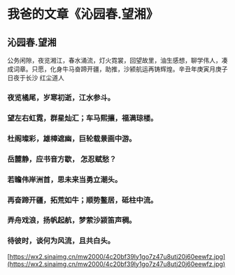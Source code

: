 # 我爸的文章《沁园春.望湘》

## 沁园春.望湘

<p>公务闲隙，夜览湘江，春水涌流，灯火霓裳，回望故里，油生感想，聊学伟人，凑成词章。只愿，化身牛马奋蹄开疆，助推，沙颍航运再铸辉煌。辛丑年庚寅月庚子日夜于长沙 红尘道人</p>

### 夜览橘尾，岁寒初逝，江水参斗。
### 望左右虹霓，群星灿汇；车马熙攘，福满琼楼。
### 杜阁璨彩，雄樟遮幽，巨轮载景画中游。
### 岳麓静，应书音方歇， 怎忍赋愁？
### 若瞻伟岸洲首，思未来当勇立潮头。
### 再奋蹄开疆，拓荒如牛；顺势鳌居，砥柱中流。
### 弄舟戏浪，扬帆起航，梦萦沙颍笛声稠。
### 待彼时，谈何为风流，且共白头。

[https://wx2.sinaimg.cn/mw2000/4c20bf39ly1go7z47u8utj20j60eewfz.jpg](https://wx2.sinaimg.cn/mw2000/4c20bf39ly1go7z47u8utj20j60eewfz.jpg)
